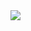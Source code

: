 <!-- 
.. title: پیاده‌روی در دلفت-پسین بیست و دو آوریل دوهزار و پانزده
.. slug: 2015-04-22-lopen-in-delft-middag
.. date: 2015-04-22 20:14:54 UTC+02:00
.. tags: 
.. category: پیاده‌روی در دلفت
.. link: 
.. description: 
.. type: text
-->

<img src="http://googledrive.com/host/0B8OOfC6oWXEPLTR1VXJIaG9DN3c" />

